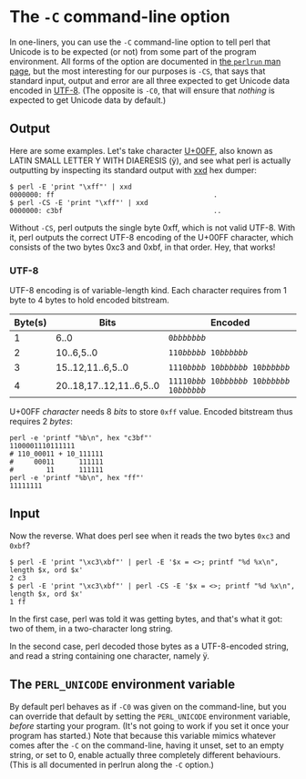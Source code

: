 # The `-C` command-line option

In one-liners, you can use the `-C` command-line option to tell perl
that Unicode is to be expected (or not) from some part of the program
environment. All forms of the option are documented in [the `perlrun` man
page](https://metacpan.org/pod/distribution/perl/pod/perlrun.pod#C-number-list),
but the most interesting for our purposes is `-CS`, that says that
standard input, output and error are all three expected to get
Unicode data encoded in [UTF-8](http://www.unicode.org/resources/utf8.html).
(The opposite is `-C0`, that will ensure that *nothing* is expected to get
Unicode data by default.)

## Output

Here are some examples. Let's take character
[U+00FF](http://www.fileformat.info/info/unicode/char/00ff/index.htm), also known as
LATIN SMALL LETTER Y WITH DIAERESIS (&#xff;), and see what perl is
actually outputting by inspecting its standard output with
[xxd](http://linux.die.net/man/1/xxd) hex dumper:

    $ perl -E 'print "\xff"' | xxd
    0000000: ff                                       .
    $ perl -CS -E 'print "\xff"' | xxd
    0000000: c3bf                                     ..

Without `-CS`, perl outputs the single byte 0xff, which is not
valid UTF-8. With it, perl outputs the correct UTF-8 encoding
of the U+00FF character, which consists of the two bytes 0xc3
and 0xbf, in that order. Hey, that works!

### UTF-8

UTF-8 encoding is of variable-length kind. Each character requires
from 1 byte to 4 bytes to hold encoded bitstream.

<table>
  <title>UTF-8 variable-length encoding</title>
  <thead>
    <th>Byte(s)</th>
    <th>Bits</th>
    <th>Encoded</th>
  </thead>
  <tbody>
    <tr>
      <td>1</td>
      <td>6..0</td>
      <td><code>0<em>bbbbbbb</em></code></td>
    </tr>
    <tr>
      <td>2</td>
      <td>10..6,5..0</td>
      <td><code>110<em>bbbbb</em> 10<em>bbbbbb</em></code></td>
    </tr>
    <tr>
      <td>3</td>
      <td>15..12,11..6,5..0</td>
      <td><code>1110<em>bbbb</em> 10<em>bbbbbb</em> 10<em>bbbbbb</em></code></td>
    </tr>
    <tr>
      <td>4</td>
      <td>20..18,17..12,11..6,5..0</td>
      <td><code>11110<em>bbb</em> 10<em>bbbbbb</em> 10<em>bbbbbb</em> 10<em>bbbbbb</em></code></td>
    </tr>
  </tbody>
</table>

U+00FF <em>character</em> needs 8 <em>bits</em> to store `0xff` value. Encoded bitstream
thus requires 2 <em>bytes</em>:

    perl -e 'printf "%b\n", hex "c3bf"'
    1100001110111111
    # 110_00011 + 10_111111
    #     00011      111111
    #        11      111111
    perl -e 'printf "%b\n", hex "ff"'
    11111111

## Input

Now the reverse. What does perl see when it reads the two bytes
`0xc3` and `0xbf`?

    $ perl -E 'print "\xc3\xbf"' | perl -E '$x = <>; printf "%d %x\n", length $x, ord $x'
    2 c3
    $ perl -E 'print "\xc3\xbf"' | perl -CS -E '$x = <>; printf "%d %x\n", length $x, ord $x'
    1 ff

In the first case, perl was told it was getting bytes, and that's
what it got: two of them, in a two-character long string.

In the second case, perl decoded those bytes as a UTF-8-encoded
string, and read a string containing one character, namely &#xff;.

## The `PERL_UNICODE` environment variable

By default perl behaves as if `-C0` was given on the command-line, but
you can override that default by setting the `PERL_UNICODE` environment
variable, *before* starting your program. (It's not going to work if you
set it once your program has started.) Note that because this variable
mimics whatever comes after the `-C` on the command-line, having it
unset, set to an empty string, or set to 0, enable actually three
completely different behaviours. (This is all documented in perlrun along
the `-C` option.)
